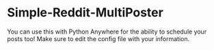 # Simple-Reddit-MultiPoster
You can use this with Python Anywhere for the ability to schedule your posts too! Make sure to edit the config file with your information.
